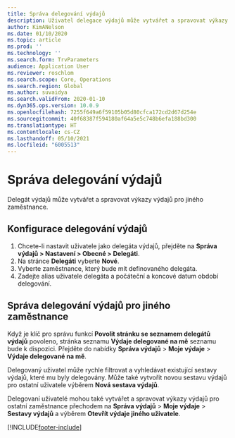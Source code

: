 ```yaml
---
title: Správa delegování výdajů
description: Uživatel delegace výdajů může vytvářet a spravovat výkazy výdajů pro jiného zaměstnance v organizaci.
author: KimANelson
ms.date: 01/10/2020
ms.topic: article
ms.prod: ''
ms.technology: ''
ms.search.form: TrvParameters
audience: Application User
ms.reviewer: roschlom
ms.search.scope: Core, Operations
ms.search.region: Global
ms.author: suvaidya
ms.search.validFrom: 2020-01-10
ms.dyn365.ops.version: 10.0.9
ms.openlocfilehash: 7255f649a6f59105b05d80cfca172cd2d67d254e
ms.sourcegitcommit: 40f68387f594180af64a5e5c748b6efa188bd300
ms.translationtype: HT
ms.contentlocale: cs-CZ
ms.lasthandoff: 05/10/2021
ms.locfileid: "6005513"
---
```

# <a name="manage-expense-delegation"></a>Správa delegování výdajů

Delegát výdajů může vytvářet a spravovat výkazy výdajů pro jiného zaměstnance.

## <a name="configure-expense-delegation"></a>Konfigurace delegování výdajů

1. Chcete-li nastavit uživatele jako delegáta výdajů, přejděte na **Správa výdajů > Nastavení > Obecné > Delegáti**.
2. Na stránce **Delegáti** vyberte **Nové**.
3. Vyberte zaměstnance, který bude mít definovaného delegáta. 
4. Zadejte alias uživatele delegáta a počáteční a koncové datum období delegování.

## <a name="manage-expense-delegation-for-another-employee"></a>Správa delegování výdajů pro jiného zaměstnance

Když je klíč pro správu funkcí **Povolit stránku se seznamem delegátů výdajů** povoleno, stránka seznamu **Výdaje delegované na mě** seznamu bude k dispozici. Přejděte do nabídky **Správa výdajů** > **Moje výdaje** > **Výdaje delegované na mě**.

Delegovaný uživatel může rychle filtrovat a vyhledávat existující sestavy výdajů, které mu byly delegovány. Může také vytvořit novou sestavu výdajů pro ostatní uživatele výběrem **Nová sestava výdajů**.

Delegovaní uživatelé mohou také vytvářet a spravovat výkazy výdajů pro ostatní zaměstnance přechodem na **Správa výdajů** > **Moje výdaje** > **Sestavy výdajů** a výběrem **Otevřít výdaje jiného uživatele**.


[!INCLUDE[footer-include](../includes/footer-banner.md)]